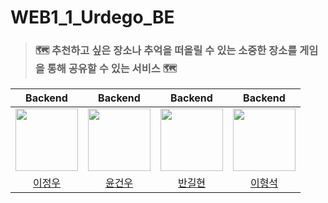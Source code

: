 # WEB1_1_Urdego_BE


> ### 🗺️ 추천하고 싶은 장소나 추억을 떠올릴 수 있는 소중한 장소를 게임을 통해 공유할 수 있는 서비스 🗺️
<div align="center">

|                                                                                Backend                                                                                 |                                  Backend                                  |                                     Backend                                      |                                   Backend                                    |
|:----------------------------------------------------------------------------------------------------------------------------------------------------------------------:|:-------------------------------------------------------------------------:|:--------------------------------------------------------------------------------:|:----------------------------------------------------------------------------:|
| <a href="https://github.com/j-ra1n"> <img src="https://github.com/DKU-Dgaja/dku-dgaja/assets/118893707/ace52e32-503d-4d0e-b5ef-74b800687468" width=100 height=100></a> | <a href="https://github.com/oo-ni"> <img src="https://github.com/user-attachments/assets/8793300a-9310-40f2-8f8a-9e722fd93c5c" width=100 height=100></a> | <a href="https://github.com/Ban-gilhyeon"> <img src="" width=100 height=100></a> | <a href="https://github.com/Anyeon00"> <img src="" width=100 height=100></a> |
|                                                                    [이정우](https://github.com/j-ra1n)                                                                    |                      [윤건우](https://github.com/oo-ni)                      |                      [반길현](https://github.com/Ban-gilhyeon)                      |                      [이형석](https://github.com/Anyeon00)                      |

</div>